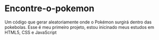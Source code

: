# Encontre-o-pokemon
Um código que gerar aleatoriamente onde o Pokémon surgirá dentro das pokebolas.
Esse é meu primeiro projeto, estou inicinado meus estudos em HTML5, CSS e JavaScript
